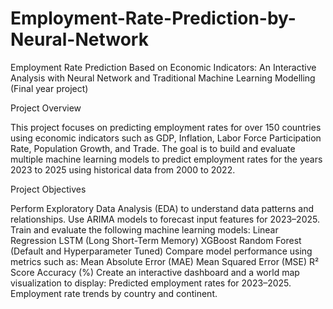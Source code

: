 # Employment-Rate-Prediction-by-Neural-Network
Employment Rate Prediction Based on Economic Indicators: An Interactive Analysis with Neural Network and Traditional Machine Learning Modelling (Final year project)

Project Overview

This project focuses on predicting employment rates for over 150 countries using economic indicators such as GDP, Inflation, Labor Force Participation Rate, Population Growth, and Trade. The goal is to build and evaluate multiple machine learning models to predict employment rates for the years 2023 to 2025 using historical data from 2000 to 2022.

Project Objectives

Perform Exploratory Data Analysis (EDA) to understand data patterns and relationships.
Use ARIMA models to forecast input features for 2023–2025.
Train and evaluate the following machine learning models:
Linear Regression
LSTM (Long Short-Term Memory)
XGBoost
Random Forest (Default and Hyperparameter Tuned)
Compare model performance using metrics such as:
Mean Absolute Error (MAE)
Mean Squared Error (MSE)
R² Score
Accuracy (%)
Create an interactive dashboard and a world map visualization to display:
Predicted employment rates for 2023–2025.
Employment rate trends by country and continent.
